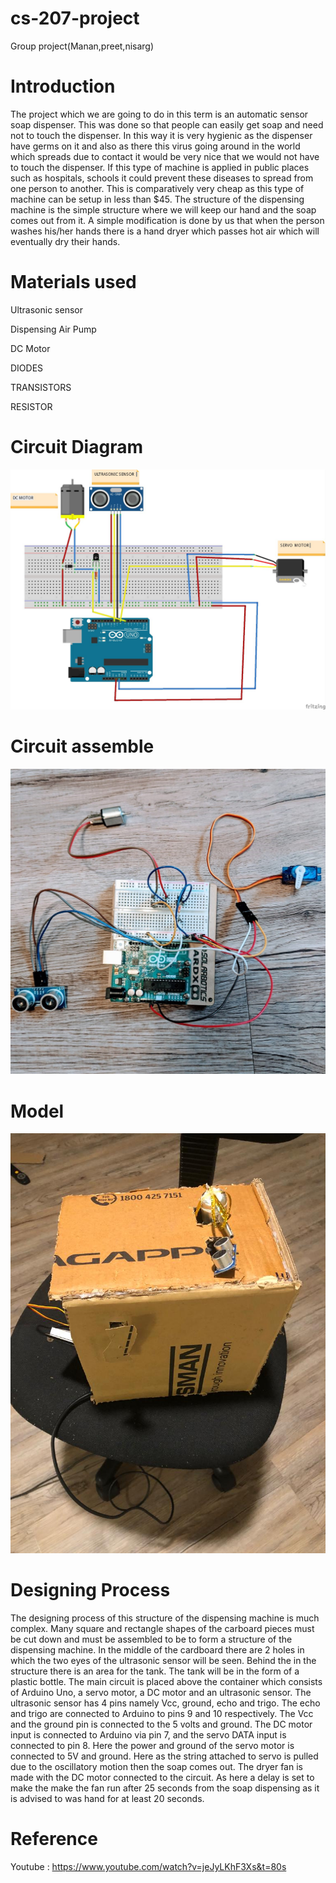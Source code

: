 # cs-207-project
Group project(Manan,preet,nisarg)

# Introduction 

The project which we are going to do in this term is an automatic sensor soap dispenser. This was done so that people can easily get soap and need not to touch the dispenser. In this way it is very hygienic as the dispenser have germs on it and also as there this virus going around in the world which spreads due to contact it would be very nice that we would not have to touch the dispenser. If this type of machine is applied in public places such as hospitals, schools it could prevent these diseases to spread from one person to another. This is comparatively very cheap as this type of machine can be setup in less than $45. The structure of the dispensing machine is the simple structure where we will keep our hand and the soap comes out from it. A simple modification is done by us that when the person washes his/her hands there is a hand dryer which passes hot air which will eventually dry their hands. 

# Materials used

Ultrasonic sensor

Dispensing Air Pump

DC Motor

DIODES

TRANSISTORS

RESISTOR

# Circuit Diagram

<img src="PROJECT207.jpeg">

# Circuit assemble

<img src="P207.jpeg">

# Model

<img src="gp207.jpeg">

# Designing Process

The designing process of this structure of the dispensing machine is much complex. Many square and rectangle shapes of the carboard pieces must be cut down and must be assembled to be to form a structure of the dispensing machine. In the middle of the cardboard there are 2 holes in which the two eyes of the ultrasonic sensor will be seen. Behind the in the structure there is an area for the tank. The tank will be in the form of a plastic bottle.
The main circuit is placed above the container which consists of Arduino Uno, a servo motor, a DC motor and an ultrasonic sensor. The ultrasonic sensor has 4 pins namely Vcc, ground, echo and trigo. The echo and trigo are connected to Arduino to pins 9 and 10 respectively. The Vcc and the ground pin is connected to the 5 volts and ground. The DC motor input is connected to Arduino via pin 7, and the servo DATA input is connected to pin 8. Here the power and ground of the servo motor is connected to 5V and ground. Here as the string attached to servo is pulled due to the oscillatory motion then the soap comes out. The dryer fan is made with the DC motor connected to the circuit. As here a delay is set to make the make the fan run after 25 seconds from the soap dispensing as it is advised to was hand for at least 20 seconds.

# Reference

Youtube : https://www.youtube.com/watch?v=jeJyLKhF3Xs&t=80s

